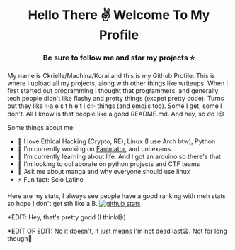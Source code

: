 <h1 align="center">Hello There ✌️ Welcome To My Profile</h1>
<h3 align="center">Be sure to follow me and star my projects ⭐</h3>

My name is Ckrielle/Machina/Korai and this is my Github Profile. This is where I upload all my projects, along with other things like writeups. When I first started out programming I thought that programmers, and generally tech people didn't like flashy and pretty things (excpet pretty code). Turns out they like ✨a e s t h e t i c✨ things (and emojis too). Some I get, some I don't. All I know is that people like a good README.md. And hey, so do I😌

Some things about me:

- 💙 I love Ethical Hacking (Crypto, RE), Linux (I use Arch btw), Python
- 🔭 I’m currently working on [Fanimator](https://github.com/Ckrielle/Faminator), and uni exams
- 🌱 I’m currently learning about life. And I got an arduino so there's that
- 👯 I’m looking to collaborate on python projects and CTF teams
- 💬 Ask me about manga and why everyone should use linux
- ⚡ Fun fact: Scio Latine

Here are my stats, I always see people have a good ranking with meh stats so hope I don't get sth like a B.
[![github stats](https://github-readme-stats.vercel.app/api?username=Ckrielle)](https://github.com/anuraghazra/github-readme-stats)

*EDIT: Hey, that's pretty good (I think😅)

*EDIT OF EDIT: No it doesn't, it just means I'm not dead last😩. Not for long though😤
